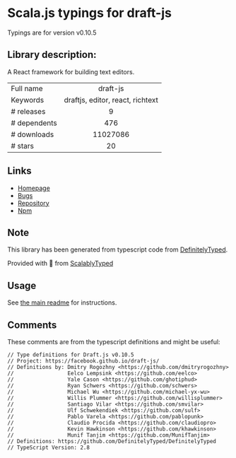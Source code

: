 
# Scala.js typings for draft-js

Typings are for version v0.10.5

## Library description:
A React framework for building text editors.

|                    |                 |
| ------------------ | :-------------: |
| Full name          | draft-js |
| Keywords           | draftjs, editor, react, richtext |
| # releases         | 9 |
| # dependents       | 476 |
| # downloads        | 11027086 |
| # stars            | 20 |

## Links
- [Homepage](http://draftjs.org/)
- [Bugs](https://github.com/facebook/draft-js/issues)
- [Repository](https://github.com/facebook/draft-js)
- [Npm](https://www.npmjs.com/package/draft-js)
    


## Note
This library has been generated from typescript code from [DefinitelyTyped](https://definitelytyped.org).

Provided with :purple_heart: from [ScalablyTyped](https://github.com/oyvindberg/ScalablyTyped)

## Usage
See [the main readme](../../readme.md) for instructions.

## Comments

These comments are from the typescript definitions and might be useful:
```
// Type definitions for Draft.js v0.10.5
// Project: https://facebook.github.io/draft-js/
// Definitions by: Dmitry Rogozhny <https://github.com/dmitryrogozhny>
//                 Eelco Lempsink <https://github.com/eelco>
//                 Yale Cason <https://github.com/ghotiphud>
//                 Ryan Schwers <https://github.com/schwers>
//                 Michael Wu <https://github.com/michael-yx-wu>
//                 Willis Plummer <https://github.com/willisplummer>
//                 Santiago Vilar <https://github.com/smvilar>
//                 Ulf Schwekendiek <https://github.com/sulf>
//                 Pablo Varela <https://github.com/pablopunk>
//                 Claudio Procida <https://github.com/claudiopro>
//                 Kevin Hawkinson <https://github.com/khawkinson>
//                 Munif Tanjim <https://github.com/MunifTanjim>
// Definitions: https://github.com/DefinitelyTyped/DefinitelyTyped
// TypeScript Version: 2.8

```

